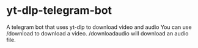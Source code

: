 # yt-dlp-telegram-bot
A telegram bot that uses yt-dlp to download video and audio
You can use /download to download a video. /downloadaudio will download an audio file.
